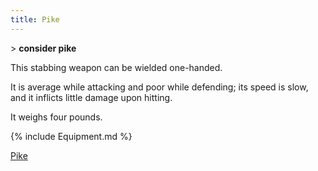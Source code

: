 ```yaml
---
title: Pike
---
```


\> **consider pike**

This stabbing weapon can be wielded one-handed.

It is average while attacking and poor while defending; its speed is
slow, and it inflicts little damage upon hitting.

It weighs four pounds.

{% include Equipment.md %}

[Pike](Category:_Stabbing_weapons "wikilink")